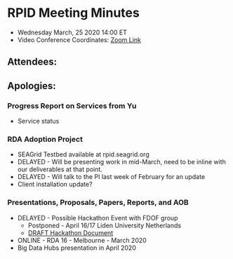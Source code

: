 # RPID Meeting Minutes
   * Wednesday March, 25 2020 14:00 ET 
   * Video Conference Coordinates: [Zoom Link](https://iu.zoom.us/my/rquick)
   
## Attendees: 
## Apologies: 
   
### Progress Report on Services from Yu
   * Service status
   
### RDA Adoption Project
   * SEAGrid Testbed available at rpid.seagrid.org
   * DELAYED - Will be presenting work in mid-March, need to be inline with our deliverables at that point. 
   * DELAYED - Will talk to the PI last week of February for an update
   * Client installation update? 
   
### Presentations, Proposals, Papers, Reports, and AOB
   * DELAYED - Possible Hackathon Event with FDOF group
      * Postponed - April 16/17 Liden University Netherlands
      * [DRAFT Hackathon Document](https://docs.google.com/document/d/1y8OXWTeDmJctbXNOv0N1Eekrx7JUB9TdtG0r2INkqIg/edit)
   * ONLINE - RDA 16 - Melbourne - March 2020
   * Big Data Hubs presentation in April 2020

